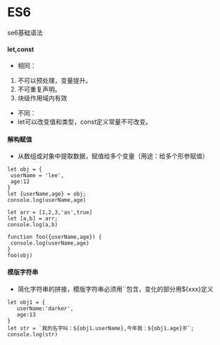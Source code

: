 # ES6
se6基础语法

#### let,const
 - 相同：
1. 不可以预处理，变量提升。
2. 不可重复声明。
3. 块级作用域内有效

 - 不同：
  - let可以改变值和类型，const定义常量不可改变。
  
  #### 解构赋值
   - 从数组或对象中提取数据，赋值给多个变量（用途：给多个形参赋值）
   
   ```
   let obj = {
   	userName = 'lee',
   	age:12
   }
   let {userName,age} = obj;
   console.log(userName,age)
   
   let arr = [1,2,3,'as',true]
   let [a,b] = arr;
   console.log(a,b)
   
   function foo({userName,age}) {
   	console.log(userName,age)
   }
   foo(obj)
 ```
#### 模版字符串
 - 简化字符串的拼接，模版字符串必须用``包含，变化的部分用${xxx}定义
 ```
 let obj1 = {
 	userName:'darker',
 	age:13
 }
 let str = `我的名字叫：${obj1.userName},今年我：${obj1.age}岁`;
 console.log(str)
 ```
